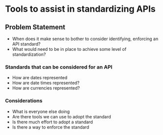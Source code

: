 # Tools to assist in standardizing APIs

## Problem Statement

- When does it make sense to bother to consider identifying, enforcing an API standard?  
- What would need to be in place to achieve some level of standardization?


### Standards that can be considered for an API
- How are dates represented
- How are date times represented?
- How are currencies represented?

### Considerations

- What is everyone else doing
- Are there tools we can use to adopt the standard
- Is there much effort to adopt a standard
- Is there a way to enforce the standard
